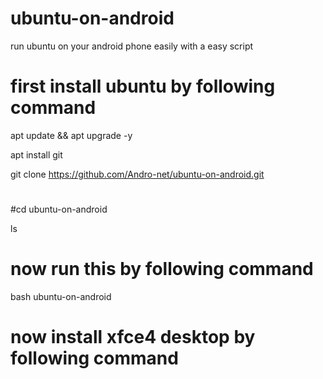 # ubuntu-on-android
run ubuntu on your android phone easily with a easy script
# first install ubuntu by following command

apt update && apt upgrade -y 

apt install git 

git clone https://github.com/Andro-net/ubuntu-on-android.git

#
#cd ubuntu-on-android

ls
# now run this by following command
bash ubuntu-on-android

# now install xfce4 desktop by following command
